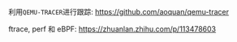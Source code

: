 利用`QEMU-TRACER`进行跟踪: https://github.com/aoquan/qemu-tracer

ftrace, perf 和 eBPF: https://zhuanlan.zhihu.com/p/113478603